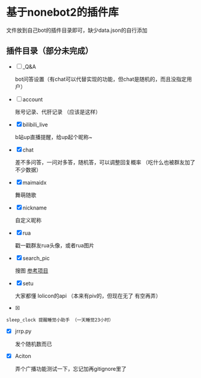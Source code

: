 # 基于nonebot2的插件库
 文件放到自己bot的插件目录即可，缺少data.json的自行添加
## 插件目录（部分未完成）

- [ ] _Q&A

    bot问答设置（有chat可以代替实现的功能，但chat是随机的，而且没指定用户）

- [ ] account 

    账号记录、代肝记录 （应该是这样）

- [x] bilibili_live 

    b站up直播提醒，给up起个昵称~

- [x] chat 

    差不多问答，一问对多答，随机答，可以调整回复概率 （吃什么也被群友加了不少数据）

- [x] maimaidx 

    舞萌随歌

- [x] nickname 

    自定义昵称

- [x] rua 

    戳一戳群友rua头像，或者rua图片

- [x] search_pic 

    搜图 [参考项目](https://github.com/pcrbot/Hoshino-plugin-transplant/tree/master/image)

- [x] setu 

    大家都懂 lolicon的api （本来有piv的，但现在无了 有空再弄）

- [x] 

    sleep_clock 提醒睡觉小助手 （一天睡觉23小时）

- [x] jrrp.py 

    发个随机数而已

- [x] Aciton 

    弄个广播功能测试一下，忘记加再gitignore里了